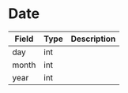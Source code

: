 # Date

| Field          | Type            | Description             |
|----------------|-----------------|-------------------------|
| day            | int             |                         |
| month          | int             |                         |
| year           | int             |                         |
